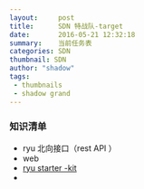 ```yaml
---
layout:     post
title: 		SDN 特战队-target
date:       2016-05-21 12:32:18
summary:    当前任务表
categories: SDN
thumbnail: SDN
author: "shadow"
tags:
 - thumbnails
 - shadow grand
---
```


### 知识清单

- ryu 北向接口（rest API ）
- web
- [ryu starter -kit](http://sdnhub.org/releases/sdn-starter-kit-ryu/)
- ​